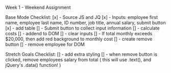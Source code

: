 Week 1 - Weekend Assignment

Base Mode Checklist:
[x] - Source JS and JQ
[x] - Inputs: employee first name, employee last name, ID number, job  title, annual salary, submit button
[x] - add table
[] - Submit button to collect input information
[] - calculate costs
[] - addend to DOM
[] - clear inputs
[] - If total monthly exceeds $20,000, then add red background to monthly cost
[] - create remove button
[] - remove employee for DOM

Stretch Goals Checklist:
[] - add extra styling
[] - when remove button is clicked, remove employees salary from total ( this will use .text(), and jQuery's .data() function! )